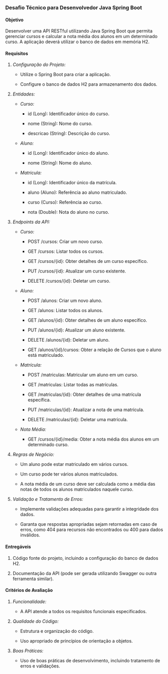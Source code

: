 ### Desafio Técnico para Desenvolvedor Java Spring Boot
 
#### Objetivo
 
Desenvolver uma API RESTful utilizando Java Spring Boot que permita gerenciar cursos e calcular a nota média dos alunos em um determinado curso. A aplicação deverá utilizar o banco de dados em memória H2.
 
#### Requisitos
 
1. *Configuração do Projeto:*
 
   - Utilize o Spring Boot para criar a aplicação.
 
   - Configure o banco de dados H2 para armazenamento dos dados.
 
2. *Entidades:*
 
   - *Curso:*
 
     - id (Long): Identificador único do curso.
 
     - nome (String): Nome do curso.
 
     - descricao (String): Descrição do curso.
 
   - *Aluno:*
 
     - id (Long): Identificador único do aluno.
 
     - nome (String): Nome do aluno.
 
   - *Matricula:*
 
     - id (Long): Identificador único da matrícula.
 
     - aluno (Aluno): Referência ao aluno matriculado.
 
     - curso (Curso): Referência ao curso.
 
     - nota (Double): Nota do aluno no curso.
 
3. *Endpoints da API:*
 
   - *Curso:*
 
     - POST /cursos: Criar um novo curso.
 
     - GET /cursos: Listar todos os cursos.
 
     - GET /cursos/{id}: Obter detalhes de um curso específico.
 
     - PUT /cursos/{id}: Atualizar um curso existente.
 
     - DELETE /cursos/{id}: Deletar um curso.
 
   - *Aluno:*
 
     - POST /alunos: Criar um novo aluno.
 
     - GET /alunos: Listar todos os alunos.
 
     - GET /alunos/{id}: Obter detalhes de um aluno específico.
 
     - PUT /alunos/{id}: Atualizar um aluno existente.
 
     - DELETE /alunos/{id}: Deletar um aluno.
 
     - GET /alunos/{id}/cursos: Obter a relação de Cursos que o aluno está matriculado.
 
   - *Matrícula:*
 
     - POST /matriculas: Matricular um aluno em um curso.
 
     - GET /matriculas: Listar todas as matrículas.
 
     - GET /matriculas/{id}: Obter detalhes de uma matrícula específica.
 
     - PUT /matriculas/{id}: Atualizar a nota de uma matrícula.
 
     - DELETE /matriculas/{id}: Deletar uma matrícula.
 
   - *Nota Média:*
 
     - GET /cursos/{id}/media: Obter a nota média dos alunos em um determinado curso.
 
4. *Regras de Negócio:*
 
   - Um aluno pode estar matriculado em vários cursos.
 
   - Um curso pode ter vários alunos matriculados.
 
   - A nota média de um curso deve ser calculada como a média das notas de todos os alunos matriculados naquele curso.
 
5. *Validação e Tratamento de Erros:*
 
   - Implemente validações adequadas para garantir a integridade dos dados.
 
   - Garanta que respostas apropriadas sejam retornadas em caso de erros, como 404 para recursos não encontrados ou 400 para dados inválidos.
 
#### Entregáveis
 
1. Código fonte do projeto, incluindo a configuração do banco de dados H2.
 
2. Documentação da API (pode ser gerada utilizando Swagger ou outra ferramenta similar).
 
#### Critérios de Avaliação
 
1. *Funcionalidade:*
 
   - A API atende a todos os requisitos funcionais especificados.
 
2. *Qualidade do Código:*
 
   - Estrutura e organização do código.
 
   - Uso apropriado de princípios de orientação a objetos.
 
3. *Boas Práticas:*
 
   - Uso de boas práticas de desenvolvimento, incluindo tratamento de erros e validações.